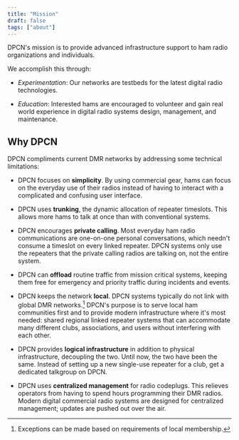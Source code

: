 ```yaml
---
title: "Mission"
draft: false
tags: ["about"]
---
```


DPCN's mission is to provide advanced infrastructure support to ham radio organizations and individuals.

<!--more-->

We accomplish this through:

* *Experimentation*: Our networks are testbeds for the latest digital radio technologies.

* *Education*: Interested hams are encouraged to volunteer and gain real world experience in digital radio systems design, management, and maintenance.

## Why DPCN

DPCN compliments current DMR networks by addressing some technical limitations:

* DPCN focuses on **simplicity**. By using commercial gear, hams can focus on the everyday use of their radios instead of having to interact with a complicated and confusing user interface.

* DPCN uses **trunking**, the dynamic allocation of repeater timeslots. This allows more hams to talk at once than with conventional systems.

* DPCN encourages **private calling**. Most everyday ham radio communications are one-on-one personal conversations, which needn't consume a timeslot on every linked repeater. DPCN systems only use the repeaters that the private calling radios are talking on, not the entire system.

* DPCN can **offload** routine traffic from mission critical systems, keeping them free for emergency and priority traffic during incidents and events.

* DPCN keeps the network **local**. DPCN systems typically do not link with global DMR networks.[^1] DPCN's purpose is to serve local ham communities first and to provide modern infrastructure where it's most needed: shared regional linked repeater systems that can accommodate many different clubs, associations, and users without interfering with each other.

* DPCN provides **logical infrastructure** in addition to physical infrastructure, decoupling the two. Until now, the two have been the same. Instead of setting up a new single-use repeater for a club, get a dedicated talkgroup on DPCN.

* DPCN uses **centralized management** for radio codeplugs. This relieves operators from having to spend hours programming their DMR radios. Modern digital commercial radio systems are designed for centralized management; updates are pushed out over the air.

[^1]: Exceptions can be made based on requirements of local membership.
